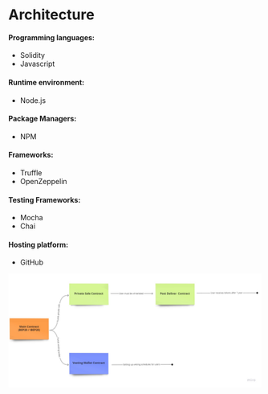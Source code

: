 # Architecture

#### Programming languages:

* Solidity
* Javascript

#### Runtime environment:

* Node.js

#### Package Managers:

* NPM

#### Frameworks:

* Truffle
* OpenZeppelin

#### Testing Frameworks:

* Mocha
* Chai

#### Hosting platform:

* GitHub

![](../.gitbook/assets/contract-architecture.jpg)
